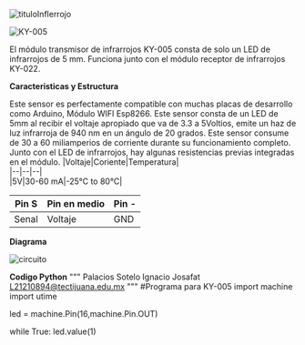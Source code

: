 ![tituloInflerrojo](https://user-images.githubusercontent.com/80190387/144157302-30fff52e-75be-4f3b-b209-13ae3ed568af.png)

  ![KY-005](https://user-images.githubusercontent.com/80190387/144529198-972a4baf-53d5-450d-a260-0d67d1fa7e29.png)

El módulo transmisor de infrarrojos KY-005 consta de solo un LED de infrarrojos de 5 mm. Funciona junto con el módulo receptor de infrarrojos KY-022.

**Caracteristicas y Estructura**

Este sensor es perfectamente compatible con muchas placas de desarrollo como Arduino, Módulo WIFI Esp8266. Este sensor consta de un LED de 5mm al recibir el voltaje apropiado que va de 3.3 a 5Voltios, emite un haz de luz infrarroja de 940 nm en un ángulo de 20 grados. Este sensor consume de 30 a 60 miliamperios de corriente durante su funcionamiento completo. Junto con el LED de infrarrojos, hay algunas resistencias previas integradas en el módulo.
|Voltaje|Coriente|Temperatura|    
|--|--|--|                        
|5V|30-60 mA|-25°C to 80°C|

|Pin S|Pin en medio|Pin -|
|--|--|--|
|Senal|Voltaje|GND|

**Diagrama**

![circuito](https://user-images.githubusercontent.com/80190387/145470044-afb68a51-4dc3-4b71-bb5f-5f7408036408.png)

**Codigo Python**
"""
Palacios Sotelo Ignacio Josafat
L21210894@tectijuana.edu.mx
"""
#Programa para KY-005
import machine
import utime
 
led = machine.Pin(16,machine.Pin.OUT)

while True:
    led.value(1)

